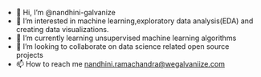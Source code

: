 - 👋 Hi, I’m @nandhini-galvanize
- 👀 I’m interested in machine learning,exploratory data analysis(EDA) and creating data visualizations.
- 🌱 I’m currently learning unsupervised machine learning algorithms
- 💞️ I’m looking to collaborate on data science related open source projects
- 📫 How to reach me  nandhini.ramachandra@wegalvaniize.com 

<!---
nandhini-galvanize/nandhini-galvanize is a ✨ special ✨ repository because its `README.md` (this file) appears on your GitHub profile.
You can click the Preview link to take a look at your changes.
--->
